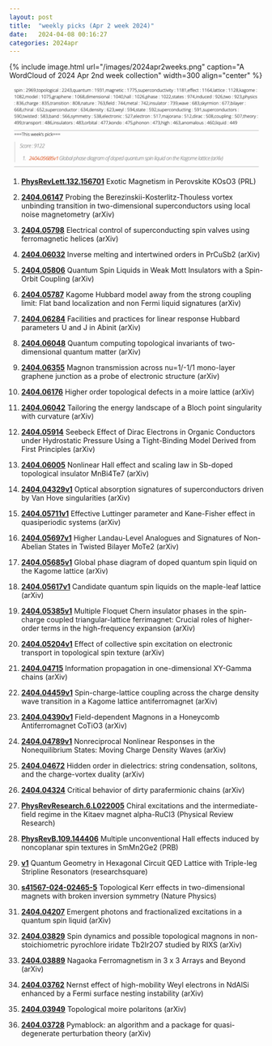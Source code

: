 ```yaml
---
layout: post
title:  "weekly picks (Apr 2 week 2024)"
date:   2024-04-08 00:16:27
categories: 2024apr
---
```



{% include image.html url="/images/2024apr2weeks.png" caption="A WordCloud of 2024 Apr 2nd week collection" width=300 align="center" %}

<img src="/images/2024apr2weeks-pick.png">


1. **[PhysRevLett.132.156701](https://link.aps.org/doi/10.1103/PhysRevLett.132.156701)** Exotic Magnetism in Perovskite KOsO3 (PRL)


1. **[2404.06147](http://arxiv.org/abs/2404.06147)** Probing the Berezinskii-Kosterlitz-Thouless vortex unbinding transition in two-dimensional superconductors using local noise magnetometry (arXiv)

1. **[2404.05798](http://arxiv.org/abs/2404.05798)** Electrical control of superconducting spin valves using ferromagnetic helices (arXiv)

1. **[2404.06032](http://arxiv.org/abs/2404.06032)** Inverse melting and intertwined orders in PrCuSb2 (arXiv)

1. **[2404.05806](http://arxiv.org/abs/2404.05806)** Quantum Spin Liquids in Weak Mott Insulators with a Spin-Orbit Coupling (arXiv)

1. **[2404.05787](http://arxiv.org/abs/2404.05787)** Kagome Hubbard model away from the strong coupling limit: Flat band localization and non Fermi liquid signatures (arXiv)

1. **[2404.06284](http://arxiv.org/abs/2404.06284)** Facilities and practices for linear response Hubbard parameters U and J in Abinit (arXiv)

1. **[2404.06048](http://arxiv.org/abs/2404.06048)** Quantum computing topological invariants of two-dimensional quantum matter (arXiv)

1. **[2404.06355](http://arxiv.org/abs/2404.06355)** Magnon transmission across nu=1/-1/1 mono-layer graphene junction as a probe of electronic structure (arXiv)

1. **[2404.06176](http://arxiv.org/abs/2404.06176)** Higher order topological defects in a moire lattice (arXiv)

1. **[2404.06042](http://arxiv.org/abs/2404.06042)** Tailoring the energy landscape of a Bloch point singularity with curvature (arXiv)

1. **[2404.05914](http://arxiv.org/abs/2404.05914)** Seebeck Effect of Dirac Electrons in Organic Conductors under Hydrostatic Pressure Using a Tight-Binding Model Derived from First Principles (arXiv)

1. **[2404.06005](http://arxiv.org/abs/2404.06005)** Nonlinear Hall effect and scaling law in Sb-doped topological insulator MnBi4Te7 (arXiv)


1. **[2404.04329v1](https://arxiv.org/abs/2404.04329v1)** Optical absorption signatures of superconductors driven by Van Hove singularities (arXiv)

1. **[2404.05711v1](https://arxiv.org/abs/2404.05711v1)** Effective Luttinger parameter and Kane-Fisher effect in quasiperiodic systems (arXiv)

1. **[2404.05697v1](https://arxiv.org/abs/2404.05697v1)** Higher Landau-Level Analogues and Signatures of Non-Abelian States in Twisted Bilayer MoTe2 (arXiv)

1. **[2404.05685v1](https://arxiv.org/abs/2404.05685v1)** Global phase diagram of doped quantum spin liquid on the Kagome lattice (arXiv)

1. **[2404.05617v1](https://arxiv.org/abs/2404.05617v1)** Candidate quantum spin liquids on the maple-leaf lattice (arXiv)

1. **[2404.05385v1](https://arxiv.org/abs/2404.05385v1)** Multiple Floquet Chern insulator phases in the spin-charge coupled triangular-lattice ferrimagnet: Crucial roles of higher-order terms in the high-frequency expansion (arXiv)

1. **[2404.05204v1](https://arxiv.org/abs/2404.05204v1)** Effect of collective spin excitation on electronic transport in topological spin texture (arXiv)

1. **[2404.04715](http://arxiv.org/abs/2404.04715)** Information propagation in one-dimensional XY-Gamma chains (arXiv)

1. **[2404.04459v1](https://arxiv.org/abs/2404.04459v1)** Spin-charge-lattice coupling across the charge density wave transition in a Kagome lattice antiferromagnet (arXiv)

1. **[2404.04390v1](https://arxiv.org/abs/2404.04390v1)** Field-dependent Magnons in a Honeycomb Antiferromagnet CoTiO3 (arXiv)

1. **[2404.04789v1](https://arxiv.org/abs/2404.04789v1)** Nonreciprocal Nonlinear Responses in the Nonequilibrium States: Moving Charge Density Waves (arXiv)

1. **[2404.04672](http://arxiv.org/abs/2404.04672)** Hidden order in dielectrics: string condensation, solitons, and the charge-vortex duality (arXiv)

1. **[2404.04324](http://arxiv.org/abs/2404.04324)** Critical behavior of dirty parafermionic chains (arXiv)




1. **[PhysRevResearch.6.L022005](https://link.aps.org/doi/10.1103/PhysRevResearch.6.L022005)** Chiral excitations and the intermediate-field regime in the Kitaev magnet alpha-RuCl3 (Physical Review Research)

1. **[PhysRevB.109.144406](https://link.aps.org/doi/10.1103/PhysRevB.109.144406)** Multiple unconventional Hall effects induced by noncoplanar spin textures in SmMn2Ge2 (PRB)

1. **[v1](https://www.researchsquare.com/article/rs-3979123/v1)** Quantum Geometry in Hexagonal Circuit QED Lattice with Triple-leg Stripline Resonators (researchsquare)




1. **[s41567-024-02465-5](https://www.nature.com/articles/s41567-024-02465-5)** Topological Kerr effects in two-dimensional magnets with broken inversion symmetry (Nature Physics)


1. **[2404.04207](http://arxiv.org/abs/2404.04207)** Emergent photons and fractionalized excitations in a quantum spin liquid (arXiv)

1. **[2404.03829](http://arxiv.org/abs/2404.03829)** Spin dynamics and possible topological magnons in non-stoichiometric pyrochlore iridate Tb2Ir2O7 studied by RIXS (arXiv)

1. **[2404.03889](http://arxiv.org/abs/2404.03889)** Nagaoka Ferromagnetism in 3 x 3 Arrays and Beyond (arXiv)

1. **[2404.03762](http://arxiv.org/abs/2404.03762)** Nernst effect of high-mobility Weyl electrons in NdAlSi enhanced by a Fermi surface nesting instability (arXiv)

1. **[2404.03949](http://arxiv.org/abs/2404.03949)** Topological moire polaritons (arXiv)

1. **[2404.03728](http://arxiv.org/abs/2404.03728)** Pymablock: an algorithm and a package for quasi-degenerate perturbation theory (arXiv)


